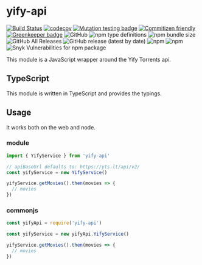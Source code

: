 # yify-api

[![Build Status](https://travis-ci.org/lbenie/yify-api.svg?branch=master)](https://travis-ci.org/lbenie/yify-api)
[![codecov](https://codecov.io/gh/lbenie/yify-api/branch/master/graph/badge.svg)](https://codecov.io/gh/lbenie/yify-api)
[![Mutation testing badge](https://badge.stryker-mutator.io/github.com/lbenie/yify-api/master)](https://stryker-mutator.github.io)
[![Commitizen friendly](https://img.shields.io/badge/commitizen-friendly-brightgreen.svg)](http://commitizen.github.io/cz-cli/) [![Greenkeeper badge](https://badges.greenkeeper.io/lbenie/yify-api.svg)](https://greenkeeper.io/)
![GitHub](https://img.shields.io/github/license/lbenie/yify-api)
![npm type definitions](https://img.shields.io/npm/types/yify-api)
![npm bundle size](https://img.shields.io/bundlephobia/minzip/yify-api)
![GitHub All Releases](https://img.shields.io/github/downloads/lbenie/yify-api/total)
![GitHub release (latest by date)](https://img.shields.io/github/v/release/lbenie/yify-api)
![npm](https://img.shields.io/npm/v/yify-api)
![npm](https://img.shields.io/npm/dm/yify-api)
![Snyk Vulnerabilities for npm package](https://img.shields.io/snyk/vulnerabilities/npm/yify-api)

This module is a JavaScript wrapper around the Yify Torrents api.

## TypeScript

This module is written in TypeScript and provides the typings.

## Usage

It works both on the web and node.

### module

```ts
import { YifyService } from 'yify-api'

// apiBaseUrl defaults to: https://yts.lt/api/v2/
const yifyService = new YifyService()

yifyService.getMovies().then(movies => {
  // movies
})
```

### commonjs

```ts
const yifyApi = require('yify-api')

const yifyService = new yifyApi.YifyService()

yifyService.getMovies().then(movies => {
  // movies
})
```
